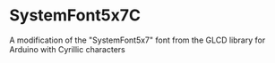 SystemFont5x7C
==============

A modification of the "SystemFont5x7" font from the GLCD library for Arduino with Cyrillic characters
